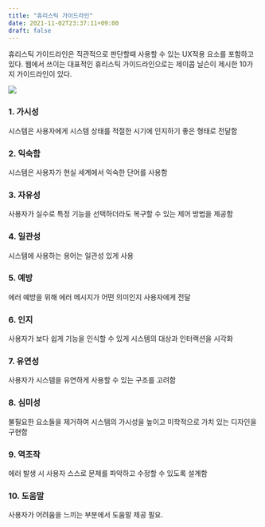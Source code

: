 ```yaml
---
title: "휴리스틱 가이드라인"
date: 2021-11-02T23:37:11+09:00
draft: false
---
```


휴리스틱 가이드라인은 직관적으로 판단할때 사용할 수 있는 UX적용 요소를 포함하고 있다. 웹에서 쓰이는 대표적인 휴리스틱 가이드라인으로는 제이콥 닐슨이 제시한  10가지 가이드라인이 있다.

![](https://miro.medium.com/max/2000/1*RYw0T2QQzbD7kHOxHls81g.png)

### 1. 가시성

시스템은 사용자에게 시스템 상태를 적절한 시기에 인지하기 좋은 형태로 전달함



### 2. 익숙함

시스템은 사용자가 현실 세계에서 익숙한 단어를 사용함



### 3. 자유성

사용자가 실수로 특정 기능을 선택하더라도 복구할 수 있는 제어 방법을 제공함



### 4. 일관성

시스템에 사용하는 용어는 일관성 있게 사용



### 5. 예방

에러 예방을 위해 에러 메시지가 어떤 의미인지 사용자에게 전달



### 6. 인지

사용자가 보다 쉽게 기능을 인식할 수 있게 시스템의 대상과 인터랙션을 시각화



### 7. 유연성

사용자가 시스템을 유연하게 사용할 수 있는 구조를 고려함



### 8. 심미성

불필요한 요소들을 제거하여 시스템의 가시성을 높이고 미학적으로 가치 있는 디자인을 구현함



### 9. 역조작

에러 발생 시 사용자 스스로 문제를 파악하고 수정할 수 있도록 설계함

 

### 10. 도움말

사용자가 어려움을 느끼는 부분에서 도움말 제공 필요.

